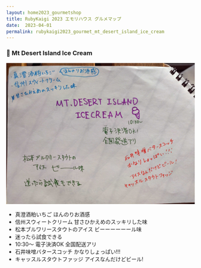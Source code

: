 ```yaml
---
layout: home2023_gourmetshop
title: RubyKaigi 2023 エモリハウス グルメマップ
date:  2023-04-01
permalink: rubykaigi2023_gourmet_mt_desert_island_ice_cream
---
```

<div class="container">
  <h3 id="mt_desert_island_ice_cream">🍨 Mt Desert Island Ice Cream</h3>
  <div class="row">
    <div class="col-md-6">
      <img src="/assets/images/rubykaigi2023_gourmetmap/mt_desert_island_ice_cream.jpg" class="hand-write">
    </div>
    <div class="col-md-6">
      <ul>
		<li>真澄酒粕いちご ほんのりお酒感</li>
		<li>信州スウィートクリーム 甘さひかえめのスッキリした味</li>
		<li>松本ブルワリースタウトのアイス ビーーーーーール味</li>
		<li>迷ったら試食できる</li>
		<li>10:30〜 電子決済OK 全国配送アリ</li>
		<li>石井味噌バタースコッチ かなりしょっぱい!!!</li>
		<li>キャッスルスタウトファッジ アイスなんだけどビール!</li>
      </ul>
    </div>
  </div>
</div>
